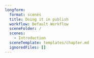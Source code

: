 ```yaml
---
longform:
  format: scenes
  title: Doing it in publish
  workflow: Default Workflow
  sceneFolder: /
  scenes:
    - Introduction
  sceneTemplate: templates/chapter.md
  ignoredFiles: []
---
```

